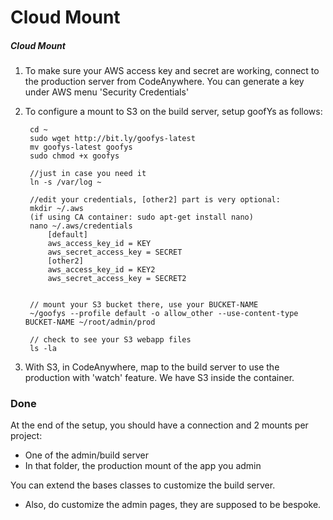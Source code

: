 
# Cloud Mount


##### Cloud Mount

1. To make sure your AWS access key and secret are working, connect to the production server from CodeAnywhere. You can generate a key under AWS menu 'Security Credentials'

2. To configure a mount to S3 on the build server, setup goofYs as follows:

		cd ~
		sudo wget http://bit.ly/goofys-latest
		mv goofys-latest goofys
		sudo chmod +x goofys

		//just in case you need it
		ln -s /var/log ~

		//edit your credentials, [other2] part is very optional:
		mkdir ~/.aws
		(if using CA container: sudo apt-get install nano)
		nano ~/.aws/credentials
			[default]
			aws_access_key_id = KEY
			aws_secret_access_key = SECRET
			[other2]
			aws_access_key_id = KEY2
			aws_secret_access_key = SECRET2


		// mount your S3 bucket there, use your BUCKET-NAME
		~/goofys --profile default -o allow_other --use-content-type BUCKET-NAME ~/root/admin/prod

		// check to see your S3 webapp files
		ls -la

3. With S3, in CodeAnywhere, map to the build server to use the production with 'watch' feature.
We have S3 inside the container.

### Done

At the end of the setup, you should have a connection and 2 mounts per project:

- One of the admin/build server
- In that folder, the production mount of the app you admin

 You can extend the bases classes to customize the build server.

- Also, do customize the admin pages, they are supposed to be bespoke.
